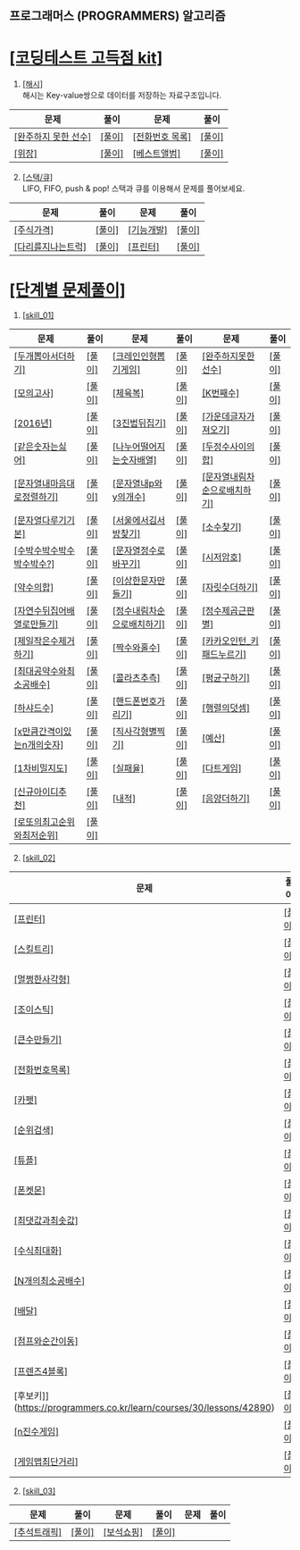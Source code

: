 ## 프로그래머스 (PROGRAMMERS) 알고리즘
# [[코딩테스트 고득점 kit]](https://programmers.co.kr/learn/challenges?tab=algorithm_practice_kit)

1. [[해시]](https://programmers.co.kr/learn/courses/30/parts/12077)   
해시는 Key-value쌍으로 데이터를 저장하는 자료구조입니다.
   
문제 | 풀이 | 문제 | 풀이
---- | ---- | ---- | ---- 
[[완주하지 못한 선수]](https://programmers.co.kr/learn/courses/30/lessons/42576) | [[풀이]](./src//python/코딩테스트_고득점_kit/해시/완주하지못한선수.py) | [[전화번호 목록]](https://programmers.co.kr/learn/courses/30/lessons/42577) | [[풀이]](./src//python/코딩테스트_고득점_kit/해시/전화번호목록.py) 
[[위장]](https://programmers.co.kr/learn/courses/30/lessons/42578) | [[풀이]](./src//python/코딩테스트_고득점_kit/해시/위장.py) | [[베스트앨범]](https://programmers.co.kr/learn/courses/30/lessons/42579) | [[풀이]](./src//python/코딩테스트_고득점_kit/해시/베스트앨범.py) 


2. [[스택/큐]](https://programmers.co.kr/learn/courses/30/parts/12081)   
LIFO, FIFO, push & pop! 스택과 큐를 이용해서 문제를 풀어보세요.  
   
문제 | 풀이 | 문제 | 풀이
---- | ---- | ---- | ----
[[주식가격]](https://programmers.co.kr/learn/courses/30/lessons/42584) | [[풀이]](./src/python/코딩테스트_고득점_kit/스택_큐/주식가격.py) | [[기능개발]](https://programmers.co.kr/learn/courses/30/lessons/42586) | [[풀이]](./src/python/코딩테스트_고득점_kit/스택_큐/기능개발.py)
[[다리를지나는트럭]](https://programmers.co.kr/learn/courses/30/lessons/42583) | [[풀이]](./src/python/코딩테스트_고득점_kit/스택_큐/다리를지나는트럭.py) | [[프린터]](https://programmers.co.kr/learn/courses/30/lessons/42587) | [[풀이]](./src/python/코딩테스트_고득점_kit/스택_큐/프린터.py)


# [[단계별 문제풀이]](https://programmers.co.kr/learn/challenges?tab=all_challenges)

1. [[skill_01]](https://programmers.co.kr/learn/challenges)
   
문제 | 풀이 | 문제 | 풀이 | 문제 | 풀이   
---- | ---- | ---- | ---- | ---- | ----   
[[두개뽑아서더하기]](https://programmers.co.kr/learn/courses/30/lessons/68644) | [[풀이]](./src/python/스킬테스트/level01/두개뽑아서더하기.py) | [[크레인인형뽑기게임]](https://programmers.co.kr/learn/courses/30/lessons/64061) | [[풀이]](./src/python/스킬테스트/level01/크레인인형뽑기게임.py) | [[완주하지못한선수]](https://programmers.co.kr/learn/courses/30/lessons/42576)   | [[풀이]](./src/python/스킬테스트/level01/완주하지못한선수.py)  
[[모의고사]](https://programmers.co.kr/learn/courses/30/lessons/42840) | [[풀이]](./src/python/스킬테스트/level01/모의고사.py) | [[체육복]](https://programmers.co.kr/learn/courses/30/lessons/42862) | [[풀이]](./src/python/스킬테스트/level01/체육복.py) | [[K번째수]](https://programmers.co.kr/learn/courses/30/lessons/42748) | [[풀이]](./src/python/스킬테스트/level01/K번째수.py)  
[[2016년]](https://programmers.co.kr/learn/courses/30/lessons/12901) | [[풀이]](./src/python/스킬테스트/level01/2016년.py) | [[3진법뒤집기]](https://programmers.co.kr/learn/courses/30/lessons/68935) | [[풀이]](./src/python/스킬테스트/level01/3진법뒤집기.py) | [[가운데글자가져오기]](https://programmers.co.kr/learn/courses/30/lessons/12903) | [[풀이]](./src/python/스킬테스트/level01/가운데글자가져오기.py)
[[같은숫자는싫어]](https://programmers.co.kr/learn/courses/30/lessons/12906) | [[풀이]](./src/python/스킬테스트/level01/같은숫자는싫어.py) | [[나누어떨어지는숫자배열]](https://programmers.co.kr/learn/courses/30/lessons/12910) | [[풀이]](./src/python/스킬테스트/level01/나누어떨어지는숫자배열.py) | [[두정수사이의합]](https://programmers.co.kr/learn/courses/30/lessons/12912) | [[풀이]](./src/python/스킬테스트/level01/두정수사이의합.py)
[[문자열내마음대로정렬하기]](https://programmers.co.kr/learn/courses/30/lessons/12915) | [[풀이]](./src/python/스킬테스트/level01/문자열내마음대로정렬하기.py) | [[문자열내p와y의개수]](https://programmers.co.kr/learn/courses/30/lessons/12916) | [[풀이]](./src/python/스킬테스트/level01/문자열내p와y의개수.py) | [[문자열내림차순으로배치하기]](https://programmers.co.kr/learn/courses/30/lessons/12917) | [[풀이]](./src/python/스킬테스트/level01/문자열내림차순으로배치하기.py)
[[문자열다루기기본]](https://programmers.co.kr/learn/courses/30/lessons/12917) | [[풀이]](./src/python/스킬테스트/level01/문자열다루기기본.py) | [[서울에서김서방찾기]](https://programmers.co.kr/learn/courses/30/lessons/12919) | [[풀이]](./src/python/스킬테스트/level01/서울에서김서방찾기.py) | [[소수찾기]](https://programmers.co.kr/learn/courses/30/lessons/12921) | [[풀이]](./src/python/스킬테스트/level01/소수찾기.py) |
 [[수박수박수박수박수박수?]](https://programmers.co.kr/learn/courses/30/lessons/12922) | [[풀이]](./src/python/스킬테스트/level01/수박수박수박수박수박수.py) | [[문자열정수로바꾸기]](https://programmers.co.kr/learn/courses/30/lessons/12925) | [[풀이]](./src/python/스킬테스트/level01/문자열정수로바꾸기.py) | [[시저암호]](https://programmers.co.kr/learn/courses/30/lessons/12926) | [[풀이]](./src/python/스킬테스트/level01/시저암호.py) 
[[약수의합]](https://programmers.co.kr/learn/courses/30/lessons/12928) | [[풀이]](./src/python/스킬테스트/level01/약수의합.py) | [[이상한문자만들기]](https://programmers.co.kr/learn/courses/30/lessons/12930) | [[풀이]](./src/python/스킬테스트/level01/이상한문자만들기.py) | [[자릿수더하기]](https://programmers.co.kr/learn/courses/30/lessons/12931) | [[풀이]](./src/python/스킬테스트/level01/자릿수더하기.py) 
[[자연수뒤집어배열로만들기]](https://programmers.co.kr/learn/courses/30/lessons/12932) | [[풀이]](./src/python/스킬테스트/level01/자연수뒤집어배열로만들기.py) | [[정수내림차순으로배치하기]](https://programmers.co.kr/learn/courses/30/lessons/12933) | [[풀이]](./src/python/스킬테스트/level01/정수내림차순으로배치하기.py) | [[정수제곱근판별]](https://programmers.co.kr/learn/courses/30/lessons/12934) | [[풀이]](./src/python/스킬테스트/level01/정수제곱근판별.py)
[[제일작은수제거하기]](https://programmers.co.kr/learn/courses/30/lessons/12935 ) | [[풀이]](./src/python/스킬테스트/level01/제일작은수제거하기.py) | [[짝수와홀수]](https://programmers.co.kr/learn/courses/30/lessons/12937) | [[풀이]](./src/python/스킬테스트/level01/짝수와홀수.py) | [[카카오인턴_키패드누르기]](https://programmers.co.kr/learn/courses/30/lessons/67256) | [[풀이]](./src/python/스킬테스트/level01/카카오인턴_키패드누르기.py)
[[최대공약수와최소공배수]](https://programmers.co.kr/learn/courses/30/lessons/12940) | [[풀이]](./src/python/스킬테스트/level01/최대공약수와최소공배수.py) | [[콜라츠추측]](https://programmers.co.kr/learn/courses/30/lessons/12943) | [[풀이]](./src/python/스킬테스트/level01/콜라츠추측.py) | [[평균구하기]](https://programmers.co.kr/learn/courses/30/lessons/12944) | [[풀이]](./src/python/스킬테스트/level01/평균구하기.py)
[[하샤드수]](https://programmers.co.kr/learn/courses/30/lessons/12947) | [[풀이]](./src/python/스킬테스트/level01/하샤드수.py) | [[핸드폰번호가리기]](https://programmers.co.kr/learn/courses/30/lessons/12948) | [[풀이]](./src/python/스킬테스트/level01/핸드폰번호가리기.py) | [[행렬의덧셈]](https://programmers.co.kr/learn/courses/30/lessons/12950) | [[풀이]](./src/python/스킬테스트/level01/행렬의덧셈.py)
[[x만큼간격이있는n개의숫자]](https://programmers.co.kr/learn/courses/30/lessons/12954) | [[풀이]](./src/python/스킬테스트/level01/x만큼간격이있는n개의숫자.py) | [[직사각형별찍기]](https://programmers.co.kr/learn/courses/30/lessons/12969) | [[풀이]](./src/python/스킬테스트/level01/직사각형별찍기.py) | [[예산]](https://programmers.co.kr/learn/courses/30/lessons/12982) | [[풀이]](./src/python/스킬테스트/level01/예산.py)
[[1차비밀지도]](https://programmers.co.kr/learn/courses/30/lessons/17681) | [[풀이]](./src/python/스킬테스트/level01/1차비밀지도.py) | [[실패율]](https://programmers.co.kr/learn/courses/30/lessons/42889) | [[풀이]](./src/python/스킬테스트/level01/실패율.py) | [[다트게임]](https://programmers.co.kr/learn/courses/30/lessons/17682) | [[풀이]](./src/python/스킬테스트/level01/다트게임.py)   
[[신규아이디추천]](https://programmers.co.kr/learn/courses/30/lessons/72410) | [[풀이]](./src/python/스킬테스트/level01/신규아이디추천.py) | [[내적]](https://programmers.co.kr/learn/courses/30/lessons/70128) | [[풀이]](./src/python/스킬테스트/level01/내적.py) |  [[음양더하기]](https://programmers.co.kr/learn/courses/30/lessons/76501) | [[풀이]](./src/python/스킬테스트/level01/음양더하기.py)   
[[로또의최고순위와최저순위]](https://programmers.co.kr/learn/courses/30/lessons/77484) | [[풀이]](./src/python/스킬테스트/level01/로또의최고순위와최저순위.py)   

2. [[skill_02]](https://programmers.co.kr/learn/challenges)
   
문제 | 풀이 | 문제 | 풀이 | 문제 | 풀이   
---- | ---- | ---- | ---- | ---- | ---- 
[[프린터]](https://programmers.co.kr/learn/courses/30/lessons/42587) | [[풀이]](./src/python/스킬테스트/level02/프린터.py) | [[124나라의숫자]](https://programmers.co.kr/learn/courses/30/lessons/12899) | [[풀이]](./src/python/스킬테스트/level02/124나라의숫자.py) | [[주식가격]](https://programmers.co.kr/learn/courses/30/lessons/42584) | [[풀이]](./src/python/스킬테스트/level02/주식가격.py)
[[스킬트리]](https://programmers.co.kr/learn/courses/30/lessons/49993) | [[풀이]](./src/python/스킬테스트/level02/스킬트리.py) | [[다리를지나는트럭]](https://programmers.co.kr/learn/courses/30/lessons/42583) | [[풀이]](./src/python/스킬테스트/level02/다리를지나는트럭.py) | [[기능개발]](https://programmers.co.kr/learn/courses/30/lessons/42586) | [[풀이]](./src/python/스킬테스트/level02/기능개발.py) 
[[멀쩡한사각형]](https://programmers.co.kr/learn/courses/30/lessons/62048) | [[풀이]](./src/python/스킬테스트/level02/멀쩡한사각형.py) | [[문자열압축]](https://programmers.co.kr/learn/courses/30/lessons/60057) | [[풀이]](./src/python/스킬테스트/level02/문자열압축.py) | [[가장큰수]](https://programmers.co.kr/learn/courses/30/lessons/42746) | [[풀이]](./src/python/스킬테스트/level02/가장큰수.py) 
[[조이스틱]](https://programmers.co.kr/learn/courses/30/lessons/42860) | [[풀이]](./src/python/스킬테스트/level02/조이스틱.py) | [[괄호변환]](https://programmers.co.kr/learn/courses/30/lessons/60058) | [[풀이]](./src/python/스킬테스트/level02/괄호변환.py) | [[소수찾기]](https://programmers.co.kr/learn/courses/30/lessons/42839) | [[풀이]](./src/python/스킬테스트/level02/소수찾기.py) 
[[큰수만들기]](https://programmers.co.kr/learn/courses/30/lessons/42883) | [[풀이]](./src/python/스킬테스트/level02/큰수만들기.py) | [[더맵게]](https://programmers.co.kr/learn/courses/30/lessons/42626) | [[풀이]](./src/python/스킬테스트/level02/더맵게.py) | [[H_index]](https://programmers.co.kr/learn/courses/30/lessons/42747) | [[풀이]](./src/python/스킬테스트/level02/H_index.py)   
[[전화번호목록]](https://programmers.co.kr/learn/courses/30/lessons/42577) | [[풀이]](./src/python/스킬테스트/level02/전화번호목록.py) | [[위장]](https://programmers.co.kr/learn/courses/30/lessons/42578) | [[풀이]](./src/python/스킬테스트/level02/위장.py) | [[구명보트]](https://programmers.co.kr/learn/courses/30/lessons/42885) | [[풀이]](./src/python/스킬테스트/level02/구명보트.py)   
[[카펫]](https://programmers.co.kr/learn/courses/30/lessons/42842) | [[풀이]](./src/python/스킬테스트/level02/카펫.py) | [[타겟넘버]](https://programmers.co.kr/learn/courses/30/lessons/43165?language=python3) | [[풀이]](./src/python/스킬테스트/level02/타겟넘버.py) | [[쿼드압축후개수세기]](https://programmers.co.kr/learn/courses/30/lessons/68936) | [[풀이]](./src/python/스킬테스트/level02/쿼드압축후개수세기.py)   
[[순위검색]](https://programmers.co.kr/learn/courses/30/lessons/72412) | [[풀이]](./src/python/스킬테스트/level02/순위검색.py) | [[가장큰정사각형찾기]](https://programmers.co.kr/learn/courses/30/lessons/12905) | [[풀이]](./src/python/스킬테스트/level02/가장큰정사각형찾기.py) | [[올바른괄호]](https://programmers.co.kr/learn/courses/30/lessons/12909) | [[풀이]](./src/python/스킬테스트/level02/올바른괄호.py)
[[튜플]](https://programmers.co.kr/learn/courses/30/lessons/64065) | [[풀이]](./src/python/스킬테스트/level02/튜플.py) | [[다음큰숫자]](https://programmers.co.kr/learn/courses/30/lessons/12911) | [[풀이]](./src/python/스킬테스트/level02/다음큰숫자.py) | [[땅따먹기]](https://programmers.co.kr/learn/courses/30/lessons/12913) | [[풀이]](./src/python/스킬테스트/level02/땅따먹기.py)   
[[폰켓몬]](https://programmers.co.kr/learn/courses/30/lessons/1845) | [[풀이]](./src/python/스킬테스트/level02/폰켓몬.py) | [[숫자의표현]](https://programmers.co.kr/learn/courses/30/lessons/12924) | [[풀이]](./src/python/스킬테스트/level02/숫자의표현.py) | [[이진변환반복하기]](https://programmers.co.kr/learn/courses/30/lessons/70129) | [[풀이]](./src/python/스킬테스트/level02/이진변환반복하기.py)   
[[최댓값과최솟값]](https://programmers.co.kr/learn/courses/30/lessons/12939) | [[풀이]](./src/python/스킬테스트/level02/최댓값과최솟값.py) | [[최솟값만들기]](https://programmers.co.kr/learn/courses/30/lessons/12941) | [[풀이]](./src/python/스킬테스트/level02/최솟값만들기.py) | [[피보나치수]](https://programmers.co.kr/learn/courses/30/lessons/12945) | [[풀이]](./src/python/스킬테스트/level02/피보나치수.py)   
[[수식최대화]](https://programmers.co.kr/learn/courses/30/lessons/67257) | [[풀이]](./src/python/스킬테스트/level02/수식최대화.py) | [[행렬의곱셈]](https://programmers.co.kr/learn/courses/30/lessons/12949) | [[풀이]](./src/python/스킬테스트/level02/행렬의곱셈.py) | [[JadenCase문자열들기]](https://programmers.co.kr/learn/courses/30/lessons/12951) | [[풀이]](./src/python/스킬테스트/level02/JadenCase문자열들기.py)   
[[N개의최소공배수]](https://programmers.co.kr/learn/courses/30/lessons/12953) | [[풀이]](./src/python/스킬테스트/level02/N개의최소공배수.py) | [[방문길이]](https://programmers.co.kr/learn/courses/30/lessons/49994) | [[풀이]](./src/python/스킬테스트/level02/방문길이.py) | [[짝지어제거하기]](https://programmers.co.kr/learn/courses/30/lessons/12973) | [[풀이]](./src/python/스킬테스트/level02/짝지어제거하기.py)   
[[배달]](https://programmers.co.kr/learn/courses/30/lessons/12978) | [[풀이]](./src/python/스킬테스트/level02/배달.py)   
[[점프와순간이동]](https://programmers.co.kr/learn/courses/30/lessons/12980) | [[풀이]](./src/python/스킬테스트/level02/점프와순간이동.py) | [[영어끝말잇기]](https://programmers.co.kr/learn/courses/30/lessons/12981) | [[풀이]](./src/python/스킬테스트/level02/영어끝말잇기.py) | [[예상대진표]](https://programmers.co.kr/learn/courses/30/lessons/12985) | [[풀이]](./src/python/스킬테스트/level02/예상대진표.py) | [[뉴스클러스터링]](https://programmers.co.kr/learn/courses/30/lessons/17677) | [[풀이]](./src/python/스킬테스트/level02/뉴스클러스터링.py)    
[[프렌즈4블록]](https://programmers.co.kr/learn/courses/30/lessons/17677) | [[풀이]](./src/python/스킬테스트/level02/프렌즈4블록.py) | [[캐시]](https://programmers.co.kr/learn/courses/30/lessons/17680) | [[풀이]](./src/python/스킬테스트/level02/캐시.py) | [[오픈채팅방]](https://programmers.co.kr/learn/courses/30/lessons/17680) | [[풀이]](./src/python/스킬테스트/level02/오픈채팅방.py)   
[후보키]](https://programmers.co.kr/learn/courses/30/lessons/42890) | [[풀이]](./src/python/스킬테스트/level02/후보키.py) | [방금그곡]](https://programmers.co.kr/learn/courses/30/lessons/17683) | [[풀이]](./src/python/스킬테스트/level02/방금그곡.py) | [압축]](https://programmers.co.kr/learn/courses/30/lessons/17684) | [[풀이]](./src/python/스킬테스트/level02/압축.py)  
[[n진수게임]](https://programmers.co.kr/learn/courses/30/lessons/17687) | [[풀이]](./src/python/스킬테스트/level02/n진수게임.py) | [[괄호회전하기]](https://programmers.co.kr/learn/courses/30/lessons/76502) | [[풀이]](./src/python/스킬테스트/level02/괄호회전하기.py) | [[메뉴리뉴얼]](https://programmers.co.kr/learn/courses/30/lessons/72411) | [[풀이]](./src/python/스킬테스트/level02/메뉴리뉴얼.py)   
[[게임맵최단거리]](https://programmers.co.kr/learn/courses/30/lessons/1844) | [[풀이]](./src/python/스킬테스트/level02/게임맵최단거리.py) | [[행렬테두리회전하기]](https://programmers.co.kr/learn/courses/30/lessons/77485) | [[풀이]](./src/python/스킬테스트/level02/행렬테두리회전하기.py) | [[2개이하로다른비트]](https://programmers.co.kr/learn/courses/30/lessons/77885) | [[풀이]](./src/python/스킬테스트/level02/2개이하로다른비트.py)


2. [[skill_03]](https://programmers.co.kr/learn/challenges)
   
문제 | 풀이 | 문제 | 풀이 | 문제 | 풀이   
---- | ---- | ---- | ---- | ---- | ---- 
[[추석트래픽]](https://programmers.co.kr/learn/courses/30/lessons/17676) | [[풀이]](./src/python/스킬테스트/level03/추석트래픽.py) | [[보석쇼핑]](https://programmers.co.kr/learn/courses/30/lessons/67258) | [[풀이]](./src/python/스킬테스트/level03/보석쇼핑.py)
